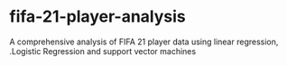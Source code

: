 # fifa-21-player-analysis
A comprehensive analysis of FIFA 21 player data using linear regression, .Logistic Regression and support vector machines
